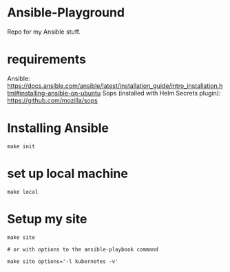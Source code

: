 # Ansible-Playground
Repo for my Ansible stuff.

# requirements
Ansible: https://docs.ansible.com/ansible/latest/installation_guide/intro_installation.html#installing-ansible-on-ubuntu
Sops (installed with Helm Secrets plugin): https://github.com/mozilla/sops

# Installing Ansible
```
make init
```

# set up local machine
```
make local
```

# Setup my site
```
make site

# or with options to the ansible-playbook command

make site options='-l kubernetes -v'
```
